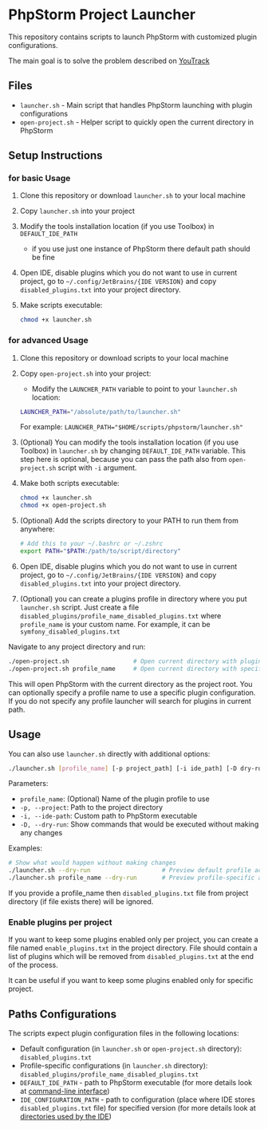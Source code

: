 # PhpStorm Project Launcher

This repository contains scripts to launch PhpStorm with customized plugin configurations.

The main goal is to solve the problem described
on [YouTrack](https://youtrack.jetbrains.com/issue/IJPL-6073/Allow-to-enable-disable-plugins-per-project-by-creating-own-plugins-lists)

## Files

- `launcher.sh` - Main script that handles PhpStorm launching with plugin configurations
- `open-project.sh` - Helper script to quickly open the current directory in PhpStorm

## Setup Instructions

### for basic Usage

1. Clone this repository or download `launcher.sh` to your local machine

2. Copy `launcher.sh` into your project

3. Modify the tools installation location (if you use Toolbox) in `DEFAULT_IDE_PATH`
    - if you use just one instance of PhpStorm there default path should be fine

4. Open IDE, disable plugins which you do not want to use in current project, go to `~/.config/JetBrains/{IDE VERSION}`
   and copy `disabled_plugins.txt` into your project directory.

5. Make scripts executable:
   ```bash
   chmod +x launcher.sh
   ```

### for advanced Usage

1. Clone this repository or download scripts to your local machine

2. Copy `open-project.sh` into your project:
    - Modify the `LAUNCHER_PATH` variable to point to your `launcher.sh` location:
   ```bash
   LAUNCHER_PATH="/absolute/path/to/launcher.sh"
   ```
   For example: `LAUNCHER_PATH="$HOME/scripts/phpstorm/launcher.sh"`

3. (Optional) You can modify the tools installation location (if you use Toolbox) in `launcher.sh` by changing
   `DEFAULT_IDE_PATH` variable. This step here is optional, because you can pass the path also from `open-project.sh`
   script with `-i` argument.

4. Make both scripts executable:
   ```bash
   chmod +x launcher.sh
   chmod +x open-project.sh
   ```

5. (Optional) Add the scripts directory to your PATH to run them from anywhere:
   ```bash
   # Add this to your ~/.bashrc or ~/.zshrc
   export PATH="$PATH:/path/to/script/directory"
   ```

6. Open IDE, disable plugins which you do not want to use in current project, go to `~/.config/JetBrains/{IDE VERSION}`
   and copy `disabled_plugins.txt` into your project directory.

7. (Optional) you can create a plugins profile in directory where you put `launcher.sh` script. Just create a file
   `disabled_plugins/profile_name_disabled_plugins.txt` where `profile_name` is your custom name. For example, it can be
   `symfony_disabled_plugins.txt`

Navigate to any project directory and run:

```bash
./open-project.sh                  # Open current directory with plugins from it
./open-project.sh profile_name     # Open current directory with specific plugins profile
```

This will open PhpStorm with the current directory as the project root. You can optionally specify a profile name to use
a specific plugin configuration. If you do not specify any profile launcher will search for plugins in current path.

## Usage

You can also use `launcher.sh` directly with additional options:

```bash
./launcher.sh [profile_name] [-p project_path] [-i ide_path] [-D dry-run]
```

Parameters:

- `profile_name`: (Optional) Name of the plugin profile to use
- `-p, --project`: Path to the project directory
- `-i, --ide-path`: Custom path to PhpStorm executable
- `-D, --dry-run`: Show commands that would be executed without making any changes

Examples:

```bash
# Show what would happen without making changes
./launcher.sh --dry-run                    # Preview default profile actions
./launcher.sh profile_name --dry-run       # Preview profile-specific actions
```

If you provide a profile_name then `disabled_plugins.txt` file from project directory (if file exists there) will be
ignored.

### Enable plugins per project

If you want to keep some plugins enabled only per project, you can create a file named `enable_plugins.txt` in the
project directory. File should contain a list of plugins which will be removed from `disabled_plugins.txt` at the end of
the process.

It can be useful if you want to keep some plugins enabled only for specific project.

## Paths Configurations

The scripts expect plugin configuration files in the following locations:

- Default configuration (in `launcher.sh` or `open-project.sh` directory): `disabled_plugins.txt`
- Profile-specific configurations (in `launcher.sh` directory): `disabled_plugins/profile_name_disabled_plugins.txt`
- `DEFAULT_IDE_PATH` - path to PhpStorm executable (for more details look
  at [command-line interface﻿](https://www.jetbrains.com/help/idea/working-with-the-ide-features-from-command-line.html))
- `IDE_CONFIGURATION_PATH` - path to configuration (place where IDE stores `disabled_plugins.txt` file) for specified
  version (for more details look
  at [directories used by the IDE﻿](https://www.jetbrains.com/help/phpstorm/directories-used-by-the-ide-to-store-settings-caches-plugins-and-logs.html#config-directory))
